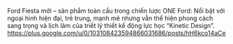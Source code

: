 Ford Fiesta mới – sản phẩm toàn cầu trong chiến lược ONE Ford: Nổi bật với ngoại hình hiện đại, trẻ trung, mạnh mẽ nhưng vẫn thể hiện phong cách sang trọng và lịch lãm của triết lý thiết kế động lực học “Kinetic Design”.
https://plus.google.com/u/0/103108423594866031686/posts/hH6kco14aCe
